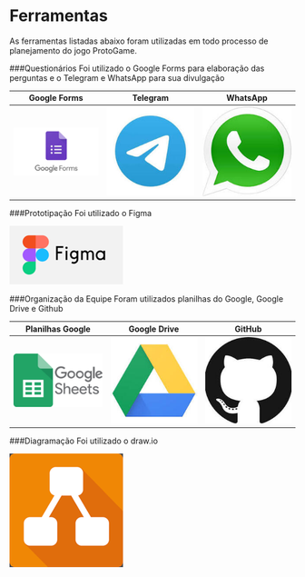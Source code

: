 # Ferramentas
As ferramentas listadas abaixo foram utilizadas em todo processo de planejamento do jogo ProtoGame.


###Questionários
Foi utilizado o Google Forms para elaboração das perguntas e o Telegram e WhatsApp para sua divulgação

| Google Forms   | Telegram   | WhatsApp   |
|---|---|---|
|  ![forms](./img/forms.png) | ![telegram](./img/telegram.jpg)  | ![whats](./img/whats.jpg)  


###Prototipação
Foi utilizado o Figma

![figma](./img/figma.png)

###Organização da Equipe
Foram utilizados planilhas do Google, Google Drive e Github

| Planilhas Google  | Google Drive   | GitHub  |
|---|---|---|
|  ![sheets](./img/sheets.png) | ![drive](./img/drive.jpg)  | ![github](./img/github.jpg)  


###Diagramação
Foi utilizado o draw.io

![draw](./img/draw.png)

